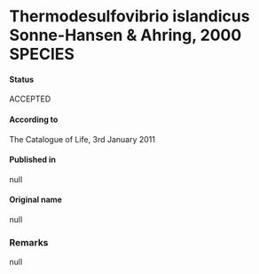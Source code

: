 # Thermodesulfovibrio islandicus Sonne-Hansen & Ahring, 2000 SPECIES

#### Status
ACCEPTED

#### According to
The Catalogue of Life, 3rd January 2011

#### Published in
null

#### Original name
null

### Remarks
null